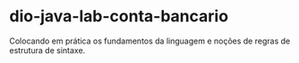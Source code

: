 # dio-java-lab-conta-bancario
Colocando em prática os fundamentos da linguagem e noções de regras de estrutura de sintaxe.
